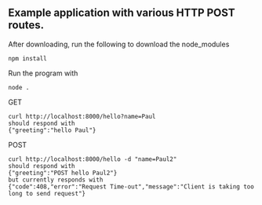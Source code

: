 ## Example application with various HTTP POST routes.

After downloading, run the following to download the node_modules

    npm install

Run the program with

    node .

GET

    curl http://localhost:8000/hello?name=Paul
    should respond with 
    {"greeting":"hello Paul"}

POST

    curl http://localhost:8000/hello -d "name=Paul2"
    should respond with
    {"greeting":"POST hello Paul2"}
    but currently responds with 
    {"code":408,"error":"Request Time-out","message":"Client is taking too long to send request"}

